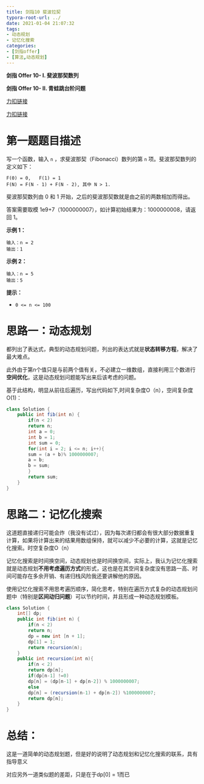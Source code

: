 ```yaml
---
title: 剑指10 斐波拉契
typora-root-url: ../
date: 2021-01-04 21:07:32
tags:
- 动态规划
- 记忆化搜索
categories:
- [剑指offer]
- [算法,动态规划]
---
```


**剑指 Offer 10- I. 斐波那契数列**

**剑指 Offer 10- II. 青蛙跳台阶问题**

[力扣链接](https://leetcode-cn.com/problems/fei-bo-na-qi-shu-lie-lcof/)

[力扣链接](https://leetcode-cn.com/problems/qing-wa-tiao-tai-jie-wen-ti-lcof/)

<!--more-->

# 第一题题目描述

写一个函数，输入 `n` ，求斐波那契（Fibonacci）数列的第 `n` 项。斐波那契数列的定义如下：

```
F(0) = 0,   F(1) = 1
F(N) = F(N - 1) + F(N - 2), 其中 N > 1.
```

斐波那契数列由 0 和 1 开始，之后的斐波那契数就是由之前的两数相加而得出。

答案需要取模 1e9+7（1000000007），如计算初始结果为：1000000008，请返回 1。

**示例 1：**

```
输入：n = 2
输出：1
```

**示例 2：**

```
输入：n = 5
输出：5
```

 

**提示：**

- `0 <= n <= 100`

# 思路一：动态规划

都列出了表达式，典型的动态规划问题，列出的表达式就是**状态转移方程**，解决了最大难点。

此外由于第n个值只是与前两个值有关，不必建立一维数组，直接利用三个数进行**空间优化**，这是动态规划问题能写出来后该考虑的问题。

基于此结构，明显从前往后遍历，写出代码如下,时间复杂度O（n），空间复杂度O(1)：

```java
class Solution {
    public int fib(int n) {
        if(n < 2)
        return n;
        int a = 0;
        int b = 1;
        int sum = 0;
        for(int i = 2; i <= n; i++){
        sum = (a + b)% 1000000007;
        a = b;
        b = sum;
        }
        return sum;
    }
}
```



# 思路二：记忆化搜索

这道题直接递归可能会炸（我没有试过），因为每次递归都会有很大部分数据重复计算，如果将计算出来的结果用数组保持，就可以减少不必要的计算，这就是记忆化搜索。时空复杂度O（n）

记忆化搜索是时间换空间，动态规划也是时间换空间，实际上，我认为记忆化搜索就是动态规划**不用考虑遍历方式**的形式，这也是在其空间复杂度没有思路一高、时间可能存在多余开销、有递归栈风险我还要讲解他的原因。

使用记忆化搜索不用思考遍历顺序，简化思考，特别在遍历方式复杂的动态规划问题中（特别是**区间动归问题**）可以节约时间，并且形成一种动态规划模板。

```java
class Solution {
    int[] dp;
    public int fib(int n) {
        if(n < 2)
        return n;
        dp = new int [n + 1];
        dp[1] = 1;
        return recursion(n);
    }
    public int recursion(int n){
        if(n < 2)
        return dp[n];
        if(dp[n-1] !=0)
        dp[n] = (dp[n-1] + dp[n-2]) % 1000000007;
        else
        dp[n] = (recursion(n-1) + dp[n-2]) %1000000007;
        return dp[n];
    }
}
```

# 总结：

这是一道简单的动态规划题，但是好的说明了动态规划和记忆化搜索的联系，具有指导意义

对应另外一道类似题的差距，只是在于dp[0] = 1而已